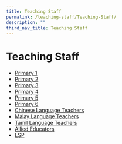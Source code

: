```yaml
---
title: Teaching Staff
permalink: /teaching-staff/Teaching-Staff/
description: ""
third_nav_title: Teaching Staff
---
```

Teaching Staff
==============

* [Primary 1](/teaching-staff/Primary-1/)
* [Primary 2](/teaching-staff/Primary-2/)
* [Primary 3](/teaching-staff/Primary-3/)
* [Primary 4](/teaching-staff/Primary-4/)
* [Primary 5](/teaching-staff/Primary-5/)
* [Primary 6](/teaching-staff/Primary-6/)
* [Chinese Language Teachers](/teaching-staff/Chinese-Language-Teachers/)
* [Malay Language Teachers](/teaching-staff/Malay-Language-Teachers/)
* [Tamil Language Teachers](/teaching-staff/Tamil-Language-Teachers/)
* [Allied Educators](/teaching-staff/Allied-Educators/)
* [LSP](/teaching-staff/LSP/)